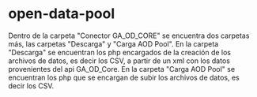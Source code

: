 # open-data-pool
Dentro de la carpeta "Conector GA_OD_CORE" se encuentra dos carpetas más, las carpetas "Descarga" y "Carga AOD Pool".
En la carpeta "Descarga" se encuentran los php encargados de la creación de los archivos de datos, es decir los CSV, a partir de un xml con los datos provenientes del api GA_OD_Core.
En la carpeta "Carga AOD Pool" se encuentran los php que se encargan de subir los archivos de datos, es decir los CSV.